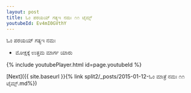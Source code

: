 ```yaml
---
layout: post
title: ಓಂ ಪರಯಯ್ ಗತ್ಯಇ ನಮಃ ೧೧ ಟೈಮ್ಸ್
youtubeId: Ev4mI0GVthY
---
```

 
 
 ಓಂ ಪರಯಯ್ ಗತ್ಯಇ ನಮಃ  
 
 -  ಮೋಕ್ಷಕ್ಕೆ ಉತ್ತಮ ಮಾರ್ಗ ಯಾರು 
 
  
 
  
 
 
 
 
 
 


{% include youtubePlayer.html id=page.youtubeId %}
 
[Next]({{ site.baseurl }}{% link  split2/_posts/2015-01-12-ಓಂ ಮಾತ್ರೆ ನಮಃ ೧೧ ಟೈಮ್ಸ್.md%})
 
